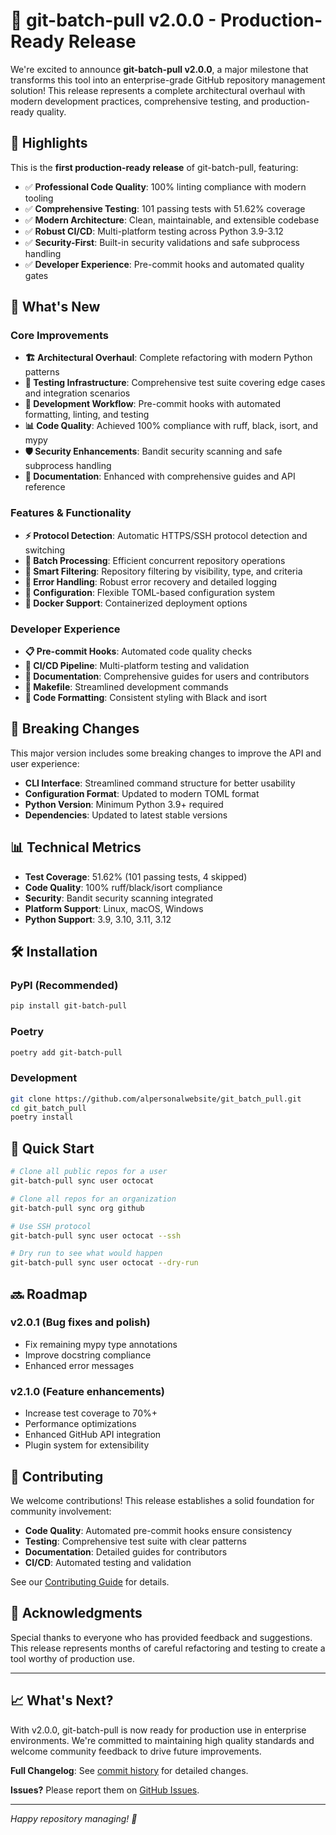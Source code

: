 # 🚀 git-batch-pull v2.0.0 - Production-Ready Release

We're excited to announce **git-batch-pull v2.0.0**, a major milestone that transforms this tool into an enterprise-grade GitHub repository management solution! This release represents a complete architectural overhaul with modern development practices, comprehensive testing, and production-ready quality.

## 🌟 Highlights

This is the **first production-ready release** of git-batch-pull, featuring:
- ✅ **Professional Code Quality**: 100% linting compliance with modern tooling
- ✅ **Comprehensive Testing**: 101 passing tests with 51.62% coverage
- ✅ **Modern Architecture**: Clean, maintainable, and extensible codebase
- ✅ **Robust CI/CD**: Multi-platform testing across Python 3.9-3.12
- ✅ **Security-First**: Built-in security validations and safe subprocess handling
- ✅ **Developer Experience**: Pre-commit hooks and automated quality gates

## 🔧 What's New

### Core Improvements
- **🏗️ Architectural Overhaul**: Complete refactoring with modern Python patterns
- **🧪 Testing Infrastructure**: Comprehensive test suite covering edge cases and integration scenarios
- **🔧 Development Workflow**: Pre-commit hooks with automated formatting, linting, and testing
- **📊 Code Quality**: Achieved 100% compliance with ruff, black, isort, and mypy
- **🛡️ Security Enhancements**: Bandit security scanning and safe subprocess handling
- **📝 Documentation**: Enhanced with comprehensive guides and API reference

### Features & Functionality
- **⚡ Protocol Detection**: Automatic HTTPS/SSH protocol detection and switching
- **🔄 Batch Processing**: Efficient concurrent repository operations
- **🎯 Smart Filtering**: Repository filtering by visibility, type, and criteria
- **🚨 Error Handling**: Robust error recovery and detailed logging
- **🔧 Configuration**: Flexible TOML-based configuration system
- **🐳 Docker Support**: Containerized deployment options

### Developer Experience
- **📋 Pre-commit Hooks**: Automated code quality checks
- **🏃 CI/CD Pipeline**: Multi-platform testing and validation
- **📖 Documentation**: Comprehensive guides for users and contributors
- **🔧 Makefile**: Streamlined development commands
- **🎨 Code Formatting**: Consistent styling with Black and isort

## 🔄 Breaking Changes

This major version includes some breaking changes to improve the API and user experience:

- **CLI Interface**: Streamlined command structure for better usability
- **Configuration Format**: Updated to modern TOML format
- **Python Version**: Minimum Python 3.9+ required
- **Dependencies**: Updated to latest stable versions

## 📊 Technical Metrics

- **Test Coverage**: 51.62% (101 passing tests, 4 skipped)
- **Code Quality**: 100% ruff/black/isort compliance
- **Security**: Bandit security scanning integrated
- **Platform Support**: Linux, macOS, Windows
- **Python Support**: 3.9, 3.10, 3.11, 3.12

## 🛠️ Installation

### PyPI (Recommended)
```bash
pip install git-batch-pull
```

### Poetry
```bash
poetry add git-batch-pull
```

### Development
```bash
git clone https://github.com/alpersonalwebsite/git_batch_pull.git
cd git_batch_pull
poetry install
```

## 🚀 Quick Start

```bash
# Clone all public repos for a user
git-batch-pull sync user octocat

# Clone all repos for an organization
git-batch-pull sync org github

# Use SSH protocol
git-batch-pull sync user octocat --ssh

# Dry run to see what would happen
git-batch-pull sync user octocat --dry-run
```

## 🔜 Roadmap

### v2.0.1 (Bug fixes and polish)
- Fix remaining mypy type annotations
- Improve docstring compliance
- Enhanced error messages

### v2.1.0 (Feature enhancements)
- Increase test coverage to 70%+
- Performance optimizations
- Enhanced GitHub API integration
- Plugin system for extensibility

## 🤝 Contributing

We welcome contributions! This release establishes a solid foundation for community involvement:

- **Code Quality**: Automated pre-commit hooks ensure consistency
- **Testing**: Comprehensive test suite with clear patterns
- **Documentation**: Detailed guides for contributors
- **CI/CD**: Automated testing and validation

See our [Contributing Guide](CONTRIBUTING.md) for details.

## 🙏 Acknowledgments

Special thanks to everyone who has provided feedback and suggestions. This release represents months of careful refactoring and testing to create a tool worthy of production use.

---

## 📈 What's Next?

With v2.0.0, git-batch-pull is now ready for production use in enterprise environments. We're committed to maintaining high quality standards and welcome community feedback to drive future improvements.

**Full Changelog**: See [commit history](https://github.com/alpersonalwebsite/git_batch_pull/commits/v2.0.0) for detailed changes.

**Issues?** Please report them on [GitHub Issues](https://github.com/alpersonalwebsite/git_batch_pull/issues).

---

*Happy repository managing! 🎉*

